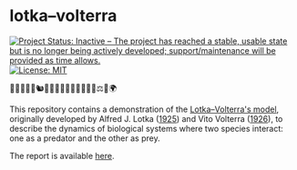 # lotka–volterra

<!-- badges: start -->
[![Project Status: Inactive – The project has reached a stable, usable state but is no longer being actively developed; support/maintenance will be provided as time allows.](https://www.repostatus.org/badges/latest/inactive.svg)](https://www.repostatus.org/#inactive)
[![License: MIT](https://img.shields.io/badge/license-MIT-green)](https://choosealicense.com/licenses/mit/)
<!-- badges: end -->

🐇🐐🦙🦆🦌🐿️🐔🐠🦊🐅🐺🦁🦅🐍🐊🔁⚖️🔗🌍

This repository contains a demonstration of the [Lotka–Volterra's model](https://en.wikipedia.org/wiki/Lotka%E2%80%93Volterra_equations), originally developed by Alfred J. Lotka ([1925](http://archive.org/details/elementsofphysic017171mbp)) and Vito Volterra ([1926](https://www.nature.com/articles/118558a0)), to describe the dynamics of biological systems where two species interact: one as a predator and the other as prey.

The report is available [here](https://danielvartan.github.io/lotka–volterra/).
